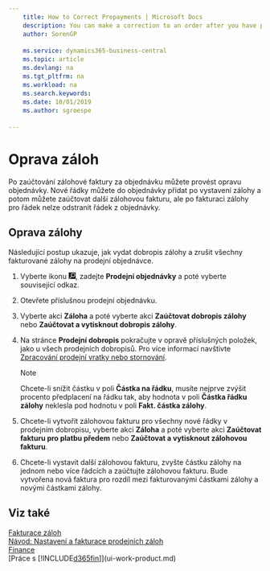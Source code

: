 ```yaml
---
    title: How to Correct Prepayments | Microsoft Docs
    description: You can make a correction to an order after you have posted a prepayment invoice for the order. You can add new lines to an order after issuing a prepayment, and then you can post another prepayment invoice, but you cannot delete a line from an order after a prepayment has been invoiced for the line.
    author: SorenGP

    ms.service: dynamics365-business-central
    ms.topic: article
    ms.devlang: na
    ms.tgt_pltfrm: na
    ms.workload: na
    ms.search.keywords:
    ms.date: 10/01/2019
    ms.author: sgroespe

---
```

# Oprava záloh
Po zaúčtování zálohové faktury za objednávku můžete provést opravu objednávky. Nové řádky můžete do objednávky přidat po vystavení zálohy a potom můžete zaúčtovat další zálohovou fakturu, ale po fakturaci zálohy pro řádek nelze odstranit řádek z objednávky.

## Oprava zálohy
Následující postup ukazuje, jak vydat dobropis zálohy a zrušit všechny fakturované zálohy na prodejní objednávce.
1. Vyberte ikonu ![Žárovky, která otevře funkci Řekněte mi](media/ui-search/search_small.png "Řekněte mi, co chcete dělat"), zadejte **Prodejní objednávky** a poté vyberte související odkaz.
2. Otevřete příslušnou prodejní objednávku.
3. Vyberte akci **Záloha** a poté vyberte akci **Zaúčtovat dobropis zálohy** nebo **Zaúčtovat a vytisknout  dobropis  zálohy**.
4. Na stránce **Prodejní dobropis** pokračujte v opravě příslušných položek, jako u všech prodejních dobropisů. Pro více informací navštivte [Zpracování prodejní vratky nebo stornování](sales-how-process-sales-returns-cancellations.md).

   > [!NOTE]
   > Chcete-li snížit částku v poli **Částka na řádku**, musíte nejprve zvýšit procento předplacení na řádku tak, aby hodnota v poli **Částka  řádku zálohy** neklesla pod hodnotu v poli **Fakt.  částka  zálohy**.

5. Chcete-li vytvořit zálohovou fakturu pro všechny nové řádky v prodejním dobropisu, vyberte akci **Záloha** a poté vyberte akci **Zaúčtovat fakturu pro platbu předem** nebo **Zaúčtovat a vytisknout zálohovou  fakturu**.
6. Chcete-li vystavit další zálohovou fakturu, zvyšte částku zálohy na jednom nebo více řádcích a zaúčtujte zálohovou fakturu. Bude vytvořena nová faktura pro rozdíl mezi fakturovanými částkami zálohy a novými částkami zálohy.

## Viz také
[Fakturace záloh](finance-invoice-prepayments.md)  
[Návod: Nastavení a fakturace prodejních záloh](walkthrough-setting-up-and-invoicing-sales-prepayments.md)  
[Finance](finance.md)  
[Práce s [!INCLUDE[d365fin](includes/d365fin_md.md)]](ui-work-product.md)
